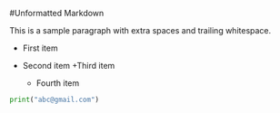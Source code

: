 #Unformatted Markdown

This is a sample paragraph with extra spaces and trailing whitespace.

- First item
- Second item
  +Third item


    *    Fourth item

```py
print("abc@gmail.com")

```
